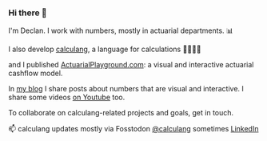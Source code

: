 ### Hi there 👋

I'm Declan. I work with numbers, mostly in actuarial departments. 📊  

I also develop [calculang](https://calculang.dev), a language for calculations 🧮💬👩‍💻

and I published [ActuarialPlayground.com](https://actuarialplayground.com): a visual and interactive actuarial cashflow model.

In [my blog](https://calcwithdec.dev/) I share posts about numbers that are visual and interactive. I share some videos [on Youtube](https://youtube.com/@calcwithdec) too.

To collaborate on calculang-related projects and goals, get in touch.

📫 calculang updates mostly via Fosstodon [@calculang](https://fosstodon.org/@calculang) sometimes [LinkedIn](https://linkedin.com/in/declann)

<!--
**declann/declann** is a ✨ _special_ ✨ repository because its `README.md` (this file) appears on your GitHub profile.

Here are some ideas to get you started:

- 🔭 I’m currently working on ...
- 🌱 I’m currently learning ...
- 👯 I’m looking to collaborate on ...
- 🤔 I’m looking for help with ...
- 💬 Ask me about ...
- 📫 How to reach me: ...
- 😄 Pronouns: ...
- ⚡ Fun fact: ...
-->
